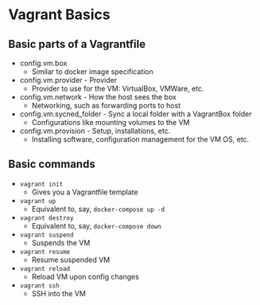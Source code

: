 # Vagrant Basics

## Basic parts of a Vagrantfile

- config.vm.box
  - Similar to docker image specification
- config.vm.provider - Provider
  - Provider to use for the VM: VirtualBox, VMWare, etc.
- config.vm.network - How the host sees the box
  - Networking, such as forwarding ports to host
- config.vm.sycned_folder - Sync a local folder with a VagrantBox folder
  - Configurations like mounting volumes to the VM
- config.vm.provision - Setup, installations, etc.
  - Installing software, configuration management for the VM OS, etc.

## Basic commands

- `vagrant init`
  - Gives you a Vagrantfile template
- `vagrant up`
  - Equivalent to, say, `docker-compose up -d`
- `vagrant destroy`
  - Equivalent to, say, `docker-compose down`
- `vagrant suspend`
  - Suspends the VM
- `vagrant resume`
  - Resume suspended VM
- `vagrant reload`
  - Reload VM upon config changes
- `vagrant ssh`
  - SSH into the VM
